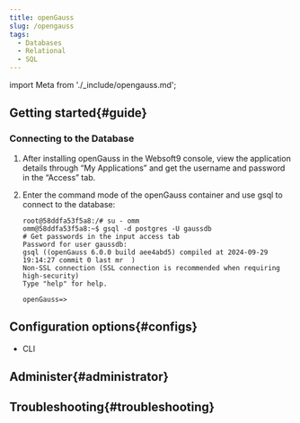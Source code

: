 ```yaml
---
title: openGauss
slug: /opengauss
tags:
  - Databases
  - Relational
  - SQL
---
```


import Meta from './_include/opengauss.md';

<Meta name="meta" />

## Getting started{#guide}

### Connecting to the Database

1. After installing openGauss in the Websoft9 console, view the application details through “My Applications” and get the username and password in the “Access” tab.

2. Enter the command mode of the openGauss container and use gsql to connect to the database:

    ```
    root@58ddfa53f5a8:/# su - omm
    omm@58ddfa53f5a8:~$ gsql -d postgres -U gaussdb
    # Get passwords in the input access tab
    Password for user gaussdb: 
    gsql ((openGauss 6.0.0 build aee4abd5) compiled at 2024-09-29 19:14:27 commit 0 last mr  )
    Non-SSL connection (SSL connection is recommended when requiring high-security)
    Type "help" for help.

    openGauss=>
    ```

## Configuration options{#configs}

- CLI

## Administer{#administrator}

## Troubleshooting{#troubleshooting}